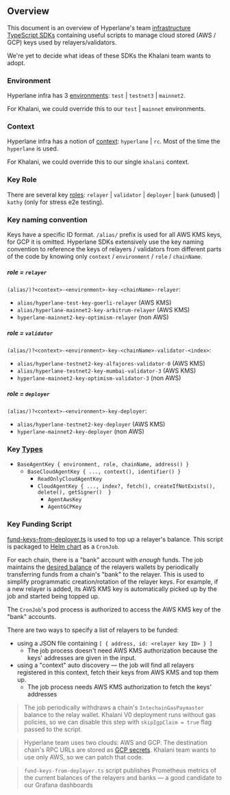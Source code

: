 ## Overview
This document is an overview of Hyperlane's team [infrastructure TypeScript SDKs](https://github.com/hyperlane-xyz/hyperlane-monorepo/tree/7250c1c14d2602030bf10bb27a4ec373fb3cd212/typescript/infra)
containing useful scripts to manage cloud stored (AWS / GCP) keys used by relayers/validators.

We're yet to decide what ideas of these SDKs the Khalani team wants to adopt.

### Environment
Hyperlane infra has 3 [environments](https://github.com/hyperlane-xyz/hyperlane-monorepo/blob/ed17ddc32f6d7300694556591f43fe3929f29e80/typescript/infra/config/environments/index.ts#L5): `test` | `testnet3` | `mainnet2`.

For Khalani, we could override this to our `test` | `mainnet` environments.

### Context
Hyperlane infra has a notion of [context](https://github.com/hyperlane-xyz/hyperlane-monorepo/blob/ed17ddc32f6d7300694556591f43fe3929f29e80/typescript/infra/config/contexts.ts#L2): `hyperlane` | `rc`. Most of the time the `hyperlane` is used.

For Khalani, we could override this to our single `khalani` context.

### Key Role
There are several key [roles](https://github.com/hyperlane-xyz/hyperlane-monorepo/blob/ed17ddc32f6d7300694556591f43fe3929f29e80/typescript/infra/src/agents/roles.ts#L1-L0):
`relayer` | `validator` | `deployer` | `bank` (unused) | `kathy` (only for stress e2e testing).

### Key naming convention
Keys have a specific ID format. `/alias/` prefix is used for all AWS KMS keys, for GCP it is omitted.
Hyperlane SDKs extensively use the key naming convention to reference the keys of relayers / validators
from different parts of the code by knowing only `context` / `environment` / `role` / `chainName`.

##### role = `relayer`
`(alias/)?<context>-<environment>-key-<chainName>-relayer`:

- `alias/hyperlane-test-key-goerli-relayer` (AWS KMS)
- `alias/hyperlane-mainnet2-key-arbitrum-relayer` (AWS KMS)
- `hyperlane-mainnet2-key-optimism-relayer` (non AWS)

##### role = `validator`
`(alias/)?<context>-<environment>-key-<chainName>-validator-<index>`:
- `alias/hyperlane-testnet2-key-alfajores-validator-0` (AWS KMS)
- `alias/hyperlane-testnet2-key-mumbai-validator-3` (AWS KMS)
- `hyperlane-mainnet2-key-optimism-validator-3` (non AWS)

##### role = `deployer`
`(alias/)?<context>-<environment>-key-deployer`:
- `alias/hyperlane-testnet2-key-deployer` (AWS KMS)
- `hyperlane-mainnet2-key-deployer` (non AWS)

### Key [Types](https://github.com/hyperlane-xyz/hyperlane-monorepo/blob/ed17ddc32f6d7300694556591f43fe3929f29e80/typescript/infra/src/agents/keys.ts#L13-L12)
- `BaseAgentKey { environment, role, chainName, address() }`
    - `BaseCloudAgentKey { ..., context(), identifier() }`
        - `ReadOnlyCloudAgentKey`
        - `CloudAgentKey { ..., index?, fetch(), createIfNotExists(), delete(), getSigner()  } `
            - `AgentAwsKey`
            - `AgentGCPKey`

### Key Funding Script
[fund-keys-from-deployer.ts](https://github.com/hyperlane-xyz/hyperlane-monorepo/blob/7250c1c14d2602030bf10bb27a4ec373fb3cd212/typescript/infra/scripts/funding/fund-keys-from-deployer.ts) is used to top up a relayer's balance.
This script is packaged to [Helm chart](https://github.com/hyperlane-xyz/hyperlane-monorepo/blob/ed17ddc32f6d7300694556591f43fe3929f29e80/typescript/infra/helm/key-funder/templates/cron-job.yaml#L2-L1) as a `CronJob`.

For each chain, there is a "bank" account with _enough_ funds. The job maintains the [desired balance](https://github.com/hyperlane-xyz/hyperlane-monorepo/blob/7250c1c14d2602030bf10bb27a4ec373fb3cd212/typescript/infra/scripts/funding/fund-keys-from-deployer.ts#L98-L97)
of the relayers wallets by periodically transferring funds from a chain's "bank" to the relayer. This is used to simplify programmatic creation/rotation of the relayer keys.
For example, if a new relayer is added, its AWS KMS key is automatically picked up by the job and started being topped up. 

The `CronJob`'s pod process is authorized to access the AWS KMS key of the "bank" accounts.

There are two ways to specify a list of relayers to be funded:
- using a JSON file containing `[ { address, id: <relayer key ID> } ]`  
  - The job process doesn't need AWS KMS authorization because the keys' addresses are given in the input.  
- using a "context" auto discovery — the job will find all relayers registered in this context, fetch their keys from AWS KMS and top them up.
  - The job process needs AWS KMS authorization to fetch the keys' addresses

> The job periodically withdraws a chain's `IntechainGasPaymaster` balance to the relay wallet.
> Khalani V0 deployment runs without gas policies, so we can disable this step with `skipIgpClaim = true` flag passed to the script.

> Hyperlane team uses two clouds: AWS and GCP. The destination chain's RPC URLs are stored as [GCP secrets](https://github.com/hyperlane-xyz/hyperlane-monorepo/blob/ed17ddc32f6d7300694556591f43fe3929f29e80/typescript/infra/src/config/chain.ts#L25).
> Khalani team wants to use only AWS, so we can patch that code.

> `fund-keys-from-deployer.ts` script publishes Prometheus metrics of the current balances of the relayers and banks — a good candidate to our Grafana dashboards 